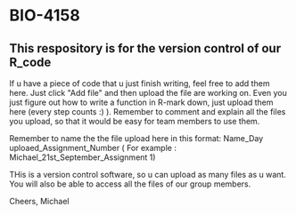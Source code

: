 # BIO-4158



## This respository is for the version control of our R_code

If u have a piece of code that u just finish writing, feel free to add them here. Just click "Add file" and then upload the file are working on. Even you just figure out how to write a function in R-mark down, just upload them here (every step counts :) ).  Remember to comment and explain all the files you upload, so that it would be easy for team members to use them. 


Remember to name the the file upload here in this format: Name_Day uploaed_Assignment_Number  ( For example : Michael_21st_September_Assignment 1) 


THis is a version control software, so u can upload as many files as u want. You will also be able to access all the files of our group members. 

Cheers, 
Michael 
